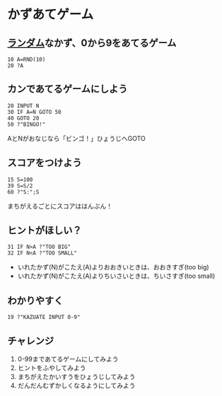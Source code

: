 # かずあてゲーム

## [ランダム](RND.html)なかず、0から9をあてるゲーム

```ij
10 A=RND(10)
20 ?A
```

## カンであてるゲームにしよう

```ij
20 INPUT N
30 IF A=N GOTO 50
40 GOTO 20
50 ?"BINGO!"
```
AとNがおなじなら「ビンゴ！」ひょうじへGOTO

## スコアをつけよう

```ij
15 S=100
39 S=S/2
60 ?"S:";S
```
まちがえるごとにスコアははんぶん！

## ヒントがほしい？

```ij
31 IF N>A ?"TOO BIG"
32 IF N<A ?"TOO SMALL"
```
- いれたかず(N)がこたえ(A)よりおおきいときは、おおきすぎ(too big)
- いれたかず(N)がこたえ(A)よりちいさいときは、ちいさすぎ(too small)

## わかりやすく

```ij
19 ?"KAZUATE INPUT 0-9"
```

## チャレンジ

1. 0-99まであてるゲームにしてみよう
2. ヒントをふやしてみよう
3. まちがえたかいすうをひょうじしてみよう
4. だんだんむずかしくなるようにしてみよう
